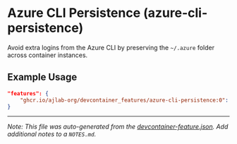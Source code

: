 
# Azure CLI Persistence (azure-cli-persistence)

Avoid extra logins from the Azure CLI by preserving the `~/.azure` folder across container instances.

## Example Usage

```json
"features": {
    "ghcr.io/ajlab-org/devcontainer_features/azure-cli-persistence:0": {}
}
```





---

_Note: This file was auto-generated from the [devcontainer-feature.json](https://github.com/ajlab-org/devcontainer_features/blob/main/src/azure-cli-persistence/devcontainer-feature.json).  Add additional notes to a `NOTES.md`._
